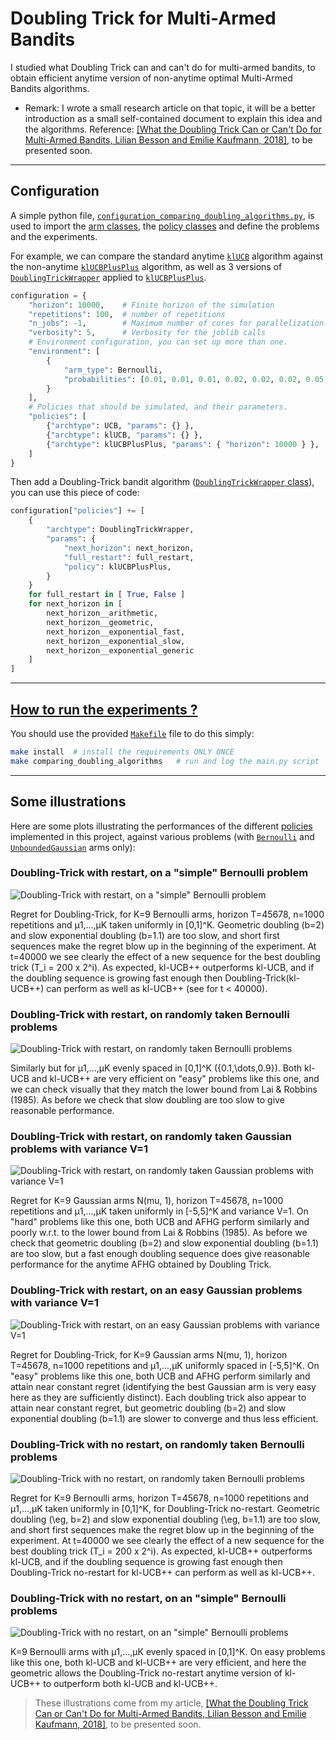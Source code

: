 # **Doubling Trick for Multi-Armed Bandits**
I studied what Doubling Trick can and can't do for multi-armed bandits, to obtain efficient anytime version of non-anytime optimal Multi-Armed Bandits algorithms.

- Remark: I wrote a small research article on that topic, it will be a better introduction as a small self-contained document to explain this idea and the algorithms. Reference: [[What the Doubling Trick Can or Can't Do for Multi-Armed Bandits, Lilian Besson and Emilie Kaufmann, 2018]](https://hal.inria.fr/hal-XXX), to be presented soon.


----

## Configuration
A simple python file, [`configuration_comparing_doubling_algorithms.py`](configuration_comparing_doubling_algorithms.py), is used to import the [arm classes](Arms/), the [policy classes](Policies/) and define the problems and the experiments.

For example, we can compare the standard anytime [`klUCB`](Policies/klUCB.py) algorithm against the non-anytime [`klUCBPlusPlus`](Policies/klUCBPlusPlus.py) algorithm, as well as 3 versions of [`DoublingTrickWrapper`](Policies/DoublingTrickWrapper.py) applied to [`klUCBPlusPlus`](Policies/klUCBPlusPlus.py).

```python
configuration = {
    "horizon": 10000,    # Finite horizon of the simulation
    "repetitions": 100,  # number of repetitions
    "n_jobs": -1,        # Maximum number of cores for parallelization: use ALL your CPU
    "verbosity": 5,      # Verbosity for the joblib calls
    # Environment configuration, you can set up more than one.
    "environment": [
        {
            "arm_type": Bernoulli,
            "probabilities": [0.01, 0.01, 0.01, 0.02, 0.02, 0.02, 0.05, 0.05, 0.05, 0.1]
        }
    ],
    # Policies that should be simulated, and their parameters.
    "policies": [
        {"archtype": UCB, "params": {} },
        {"archtype": klUCB, "params": {} },
        {"archtype": klUCBPlusPlus, "params": { "horizon": 10000 } },
    ]
}
```

Then add a Doubling-Trick bandit algorithm ([`DoublingTrickWrapper` class](Policies/DoublingTrickWrapper.py)), you can use this piece of code:

```python
configuration["policies"] += [
    {
        "archtype": DoublingTrickWrapper,
        "params": {
            "next_horizon": next_horizon,
            "full_restart": full_restart,
            "policy": klUCBPlusPlus,
        }
    }
    for full_restart in [ True, False ]
    for next_horizon in [
        next_horizon__arithmetic,
        next_horizon__geometric,
        next_horizon__exponential_fast,
        next_horizon__exponential_slow,
        next_horizon__exponential_generic
    ]
]
```

----

## [How to run the experiments ?](How_to_run_the_code.md)

You should use the provided [`Makefile`](Makefile) file to do this simply:
```bash
make install  # install the requirements ONLY ONCE
make comparing_doubling_algorithms   # run and log the main.py script
```

----

## Some illustrations
Here are some plots illustrating the performances of the different [policies](Policies/) implemented in this project, against various problems (with [`Bernoulli`](Arms/Bernoulli.py) and [`UnboundedGaussian`](Arms/Gaussian.py) arms only):

### Doubling-Trick with restart, on a "simple" Bernoulli problem
![Doubling-Trick with restart, on a "simple" Bernoulli problem](plots/main____env1-1_1217677871459230631.png)

Regret for Doubling-Trick, for K=9 Bernoulli arms, horizon T=45678, n=1000 repetitions and µ1,...,µK taken uniformly in [0,1]^K.
Geometric doubling (b=2) and slow exponential doubling (b=1.1) are too slow, and short first sequences make the regret blow up in the beginning of the experiment.
At t=40000 we see clearly the effect of a new sequence for the best doubling trick (T_i = 200 x 2^i).
As expected, kl-UCB++ outperforms kl-UCB, and if the doubling sequence is growing fast enough then Doubling-Trick(kl-UCB++) can perform as well as kl-UCB++ (see for t < 40000).

### Doubling-Trick with restart, on randomly taken Bernoulli problems
![Doubling-Trick with restart, on randomly taken Bernoulli problems](plots/main____env1-1_3633169128724378553.png)

Similarly but for µ1,...,µK evenly spaced in [0,1]^K (\{0.1,\dots,0.9\}).
Both kl-UCB and kl-UCB++ are very efficient on "easy" problems like this one, and we can check visually that they match the lower bound from Lai & Robbins (1985).
As before we check that slow doubling are too slow to give reasonable performance.


### Doubling-Trick with restart, on randomly taken Gaussian problems with variance V=1
![Doubling-Trick with restart, on randomly taken Gaussian problems with variance V=1](plots/main____env1-1_2223860464453456415.png)

Regret for K=9 Gaussian arms N(mu, 1), horizon T=45678, n=1000 repetitions and µ1,...,µK taken uniformly in [-5,5]^K and variance V=1.
On "hard" problems like this one, both UCB and AFHG perform similarly and poorly w.r.t. to the lower bound from Lai & Robbins (1985).
As before we check that geometric doubling (b=2) and slow exponential doubling (b=1.1) are too slow, but a fast enough doubling sequence does give reasonable performance for the anytime AFHG obtained by Doubling Trick.

### Doubling-Trick with restart, on an easy Gaussian problems with variance V=1
![Doubling-Trick with restart, on an easy Gaussian problems with variance V=1](plots/main____env1-1_6979515539977716717.png)

Regret for Doubling-Trick, for K=9 Gaussian arms N(mu, 1), horizon T=45678, n=1000 repetitions and µ1,...,µK uniformly spaced in [-5,5]^K.
On "easy" problems like this one, both UCB and AFHG perform similarly and attain near constant regret (identifying the best Gaussian arm is very easy here as they are sufficiently distinct).
Each doubling trick also appear to attain near constant regret, but geometric doubling (b=2) and slow exponential doubling (b=1.1) are slower to converge and thus less efficient.


### Doubling-Trick with no restart, on randomly taken Bernoulli problems
![Doubling-Trick with no restart, on randomly taken Bernoulli problems](plots/main____env1-1_5964629015089571121.png)

Regret for K=9 Bernoulli arms, horizon T=45678, n=1000 repetitions and µ1,...,µK taken uniformly in [0,1]^K, for Doubling-Trick no-restart.
Geometric doubling (\eg, b=2) and slow exponential doubling (\eg, b=1.1) are too slow, and short first sequences make the regret blow up in the beginning of the experiment.
At t=40000 we see clearly the effect of a new sequence for the best doubling trick (T_i = 200 x 2^i).
As expected, kl-UCB++ outperforms kl-UCB, and if the doubling sequence is growing fast enough then Doubling-Trick no-restart for kl-UCB++ can perform as well as kl-UCB++.

### Doubling-Trick with no restart, on an "simple" Bernoulli problems
![Doubling-Trick with no restart, on an "simple" Bernoulli problems](plots/main____env1-1_5972568793654673752.png)

K=9 Bernoulli arms with µ1,...,µK evenly spaced in [0,1]^K.
On easy problems like this one, both kl-UCB and kl-UCB++ are very efficient, and here the geometric allows the Doubling-Trick no-restart anytime version of kl-UCB++ to outperform both kl-UCB and kl-UCB++.


> These illustrations come from my article, [[What the Doubling Trick Can or Can't Do for Multi-Armed Bandits, Lilian Besson and Emilie Kaufmann, 2018]](https://hal.inria.fr/hal-XXX), to be presented soon.
